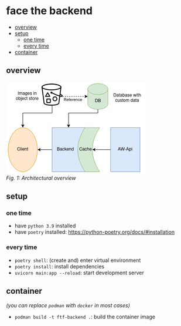 # face the backend

- [overview](#overview)
- [setup](#setup)
  - [one time](#one-time)
  - [every time](#every-time)
- [container](#container)

## overview

![architectural overview](img/face_the_facts.png) <br>
_Fig. 1: Architectural overview_

## setup

### one time

* have `python 3.9` installed
* have `poetry` installed: https://python-poetry.org/docs/#installation

### every time

* `poetry shell`: (create and) enter virtual environment
* `poetry install`: install dependencies
* `uvicorn main:app --reload`: start development server

## container

_(you can replace `podman` with `docker` in most cases)_

* `podman build -t ftf-backend .`: build the container image
